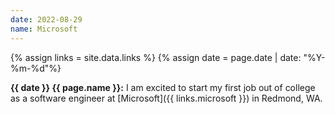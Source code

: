 ```yaml
---
date: 2022-08-29
name: Microsoft
---
```


{% assign links = site.data.links %}
{% assign date = page.date | date: "%Y-%m-%d"%}

**{{ date }} {{ page.name }}:** I am excited to start my first job out of
college as a software engineer at [Microsoft]({{ links.microsoft }}) in Redmond,
WA.
